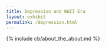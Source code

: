 ```yaml
---
title: Depression and WWII Era
layout: exhibit
permalink: /depression.html
---
```


{% include cb/about_the_about.md %}